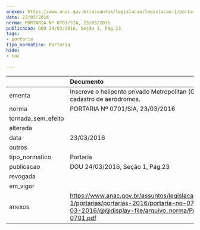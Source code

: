 ```yaml
---
anexos: https://www.anac.gov.br/assuntos/legislacao/legislacao-1/portarias/portarias-2016/portaria-no-0701-sia-23-03-2016/@@display-file/arquivo_norma/PA2016-0701.pdf
data: 23/03/2016
norma: PORTARIA Nº 0701/SIA, 23/03/2016
publicacao: DOU 24/03/2016, Seção 1, Pág.23
tags:
- portaria
tipo_normatico: Portaria
hide: 
- toc 
 
---
```


|                    | Documento                                                                                                                                                      |
|:-------------------|:---------------------------------------------------------------------------------------------------------------------------------------------------------------|
| ementa             | Inscreve o heliponto privado Metropolitan (GO) no cadastro de aeródromos.                                                                                      |
| norma              | PORTARIA Nº 0701/SIA, 23/03/2016                                                                                                                               |
| tornada_sem_efeito |                                                                                                                                                                |
| alterada           |                                                                                                                                                                |
| data               | 23/03/2016                                                                                                                                                     |
| outros             |                                                                                                                                                                |
| tipo_normatico     | Portaria                                                                                                                                                       |
| publicacao         | DOU 24/03/2016, Seção 1, Pág.23                                                                                                                                |
| revogada           |                                                                                                                                                                |
| em_vigor           |                                                                                                                                                                |
| anexos             | https://www.anac.gov.br/assuntos/legislacao/legislacao-1/portarias/portarias-2016/portaria-no-0701-sia-23-03-2016/@@display-file/arquivo_norma/PA2016-0701.pdf |